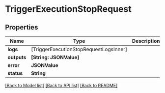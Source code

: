 # TriggerExecutionStopRequest

## Properties
Name | Type | Description | Notes
------------ | ------------- | ------------- | -------------
**logs** | [TriggerExecutionStopRequestLogsInner] |  | 
**outputs** | **[String: JSONValue]** |  | 
**error** | **JSONValue** |  | [optional] 
**status** | **String** |  | 

[[Back to Model list]](../README.md#documentation-for-models) [[Back to API list]](../README.md#documentation-for-api-endpoints) [[Back to README]](../README.md)


